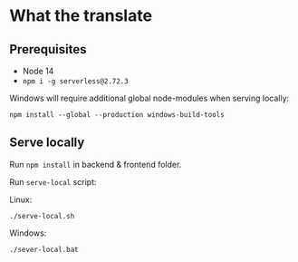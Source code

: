 # What the translate

## Prerequisites
- Node 14
- `npm i -g serverless@2.72.3`

Windows will require additional global node-modules when serving locally:
```
npm install --global --production windows-build-tools
```

## Serve locally
Run `npm install` in backend & frontend folder.

Run `serve-local` script:

Linux:
```
./serve-local.sh
```

Windows:
```
./sever-local.bat
```
